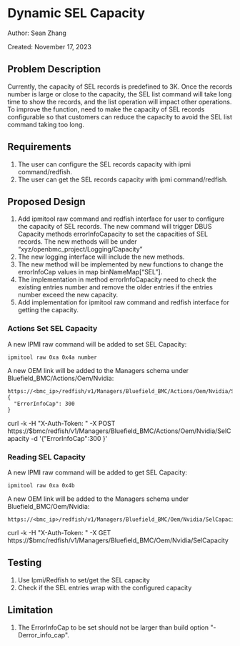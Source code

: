 # Dynamic SEL Capacity

Author: Sean Zhang

Created: November 17, 2023

## Problem Description
Currently, the capacity of SEL records is predefined to 3K. Once the records number is large or close to the capacity, the SEL list command will take long time to show the records, and the list operation will impact other operations. To improve the function, need to make the capacity of SEL records configurable so that customers can reduce the capacity to avoid the SEL list command taking too long.

## Requirements
1.	The user can configure the SEL records capacity with ipmi command/redfish.
2.	The user can get the SEL records capacity with ipmi command/redfish.

## Proposed Design
1.  Add ipmitool raw command and redfish interface for user to configure the capacity of SEL records. The new command will trigger DBUS Capacity methods errorInfoCapacity to set the capacities of SEL records. The new methods will be under “xyz/openbmc_project/Logging/Capacity”
2.  The new logging interface will include the new methods.
3.  The new method will be implemented by new functions to change the errorInfoCap values in map binNameMap[“SEL”].
4.  The implementation in method errorInfoCapacity need to check the existing entries number and remove the older entries if the entries number exceed the new capacity.
5.  Add implementation for ipmitool raw command and redfish interface for getting the capacity.

### Actions Set SEL Capacity
A new IPMI raw command will be added to set SEL Capacity:
```
ipmitool raw 0xa 0x4a number
```

A new OEM link will be added to the Managers schema under Bluefield_BMC/Actions/Oem/Nvidia:
```
https://<bmc_ip>/redfish/v1/Managers/Bluefield_BMC/Actions/Oem/Nvidia/SelCapacity
{
  "ErrorInfoCap": 300
}
```
curl -k -H "X-Auth-Token: <token>" -X POST https://$bmc/redfish/v1/Managers/Bluefield_BMC/Actions/Oem/Nvidia/SelCapacity -d '{"ErrorInfoCap":300 }'

### Reading SEL Capacity
A new IPMI raw command will be added to get SEL Capacity:
```
ipmitool raw 0xa 0x4b
```

A new OEM link will be added to the Managers schema under Bluefield_BMC/Oem/Nvidia:
```
https://<bmc_ip>/redfish/v1/Managers/Bluefield_BMC/Oem/Nvidia/SelCapacity
```
curl -k -H "X-Auth-Token: <token>" -X GET https://$bmc/redfish/v1/Managers/Bluefield_BMC/Oem/Nvidia/SelCapacity

## Testing
1. Use Ipmi/Redfish to set/get the SEL capacity
2. Check if the SEL entries wrap with the configured capacity

## Limitation
1. The ErrorInfoCap to be set should not be larger than build option "-Derror_info_cap".
